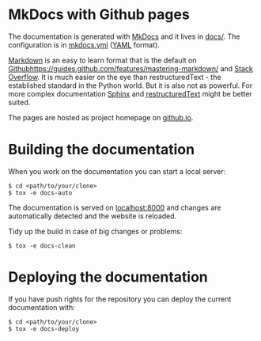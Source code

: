 # MkDocs with Github pages

The documentation is generated with [MkDocs](http://www.mkdocs.org/) and it lives in [docs/](https://github.com/obestwalter/mau-mau/tree/master/docs/). The configuration is in [mkdocs.yml](https://github.com/obestwalter/mau-mau/blob/master/mkdocs.yml) ([YAML](https://en.wikipedia.org/wiki/YAML) format).

[Markdown](https://en.wikipedia.org/wiki/Markdown) is an easy to learn format that is the default on [Github]()https://guides.github.com/features/mastering-markdown/ and [Stack Overflow](http://stackoverflow.com/editing-help). It is much easier on the eye than restructuredText - the established standard in the Python world. But it is also not as powerful. For more complex documentation [Sphinx](http://www.sphinx-doc.org) and [restructuredText](http://www.sphinx-doc.org/en/stable/rest.html) might be better suited.

The pages are hosted as project homepage on [github.io](http://obestwalter.github.io/mau-mau/).

# Building the documentation

When you work on the documentation you can start a local server:

    $ cd <path/to/your/clone>
    $ tox -e docs-auto
    
The documentation is served on [localhost:8000](http://localhost:8000/) and changes are automatically detected and the website is reloaded.

Tidy up the build in case of big changes or problems:

    $ tox -e docs-clean
    
# Deploying the documentation

If you have push rights for the repository you can deploy the current documentation with:


    $ cd <path/to/your/clone>
    $ tox -e docs-deploy

